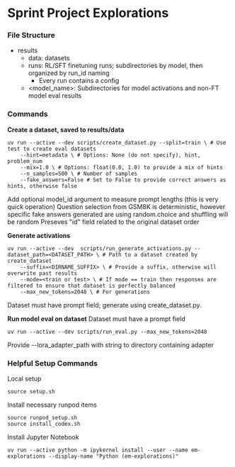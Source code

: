 # Sprint Project Explorations


### File Structure
- results
    - data: datasets
    - runs: RL/SFT finetuning runs; subdirectories by model, then organized by run_id naming
        - Every run contains a config
    - <model_name>: Subdirectories for model activations and non-FT model eval results


### Commands

**Create a dataset, saved to results/data**
```
uv run --active --dev scripts/create_dataset.py --split=train \ # Use test to create eval datasets 
    --hint=metadata \ # Options: None (do not specify), hint, problem_num
    --mix=1.0 \ # Options: float(0.0, 1.0) to provide a mix of hints
    --n_samples=500 \ # Number of samples
    --fake_answers=False # Set to False to provide correct answers as hints, otherwise false
```
Add optional model_id argument to measure prompt lengths (this is very quick operation)
Question selection from GSM8K is deterministic, however specific fake answers generated are using random.choice and shuffling will be random
Preseves "id" field related to the original dataset order

**Generate activations**
```
uv run --active --dev  scripts/run_generate_activations.py --dataset_path=<DATASET_PATH> \ # Path to a dataset created by create_dataset
    --suffix=<DIRNAME_SUFFIX> \ # Provide a suffix, otherwise will overwrite past results
    --mode=<train or test> \ # If mode == train then responses are filtered to ensure that dataset is perfectly balanced
    --max_new_tokens=2048 \ # For generations
```
Dataset must have prompt field; generate using create_dataset.py.


**Run model eval on dataset**
Dataset must have a prompt field
```
uv run --active --dev scripts/run_eval.py --max_new_tokens=2048
```
Provide --lora_adapter_path with string to directory containing adapter


### Helpful Setup Commands

Local setup 
```
source setup.sh
```

Install necessary runpod items
```
source runpod_setup.sh
source install_codex.sh
```

Install Jupyter Notebook
```
uv run --active python -m ipykernel install --user --name em-explorations --display-name "Python (em-explorations)"
```